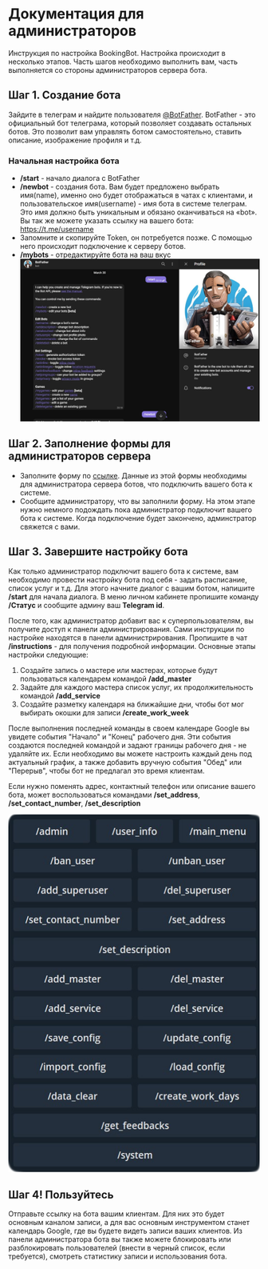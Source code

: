 Документация для администраторов
========================
Инструкция по настройка BookingBot. Настройка происходит в несколько этапов. Часть шагов необходимо выполнить вам, часть выполняется со стороны администраторов сервера бота.

## Шаг 1. Создание бота
Зайдите в телеграм и найдите пользователя [@BotFather](https://telegram.me/botfather). BotFather - это официальный бот телеграма, который позволяет создавать остальных ботов. Это позволит вам управлять ботом самостоятельно, ставить описание, изображение профиля и т.д.  
### Начальная настройка бота
* **/start** - начало диалога с BotFather
* **/newbot** - создания бота. Вам будет предложено выбрать имя(name), именно оно будет отображаться в чатах с клиентами, и пользовательское имя(username) - имя бота в системе телеграм. Это имя должно быть уникальным и обязано оканчиваться на «bot». Вы так же можете указать ссылку на вашего бота: https://t.me/username
* Запомните и скопируйте Token, он потребуется позже. С помощью него происходит подключение к серверу ботов.
* **/mybots** - отредактируйте бота на ваш вкус 
![FatherBot](https://github.com/Mnedo/BookBot_documentation/blob/main/images/FatherBot.jpg)
## Шаг 2. Заполнение формы для администраторов сервера
* Заполните форму по [ссылке](https://forms.gle/3EoRpNjLX1kwnNKz7). Данные из этой формы необходимы для администратора сервера ботов, что подключить вашего бота к системе.  
* Сообщите администратору, что вы заполнили форму. На этом этапе нужно немного подождать пока администратор подключит вашего бота к системе. Когда подключение будет закончено, админстратор свяжется с вами.
## Шаг 3. Завершите настройку бота
Как только администратор подключит вашего бота к системе, вам необходимо провести настройку бота под себя - задать расписание, список услуг и т.д.
Для этого начните диалог с вашим ботом, напишите **/start** для начала диалога. В меню личном кабинете пропишите команду **/Статус** и сообщите админу ваш **Telegram id**.

После того, как администратор добавит вас к суперпользователям, вы получите доступ к панели администрирования. 
Сами инструкции по настройке находятся в панели администрирования. Пропишите в чат **/instructions** - для получения подробной информации. Основные этапы настройки следующие:
1. Создайте запись о мастере или мастерах, которые будут пользоваться календарем командой **/add_master**
2. Задайте для каждого мастера список услуг, их продолжительность командой  **/add_service**
3. Создайте разметку календаря на ближайшие дни, чтобы бот мог выбирать окошки для записи **/create_work_week**

После выполнения последней команды в своем календаре Google вы увидете события "Начало" и "Конец" рабочего дня. Эти события создаются последней командой и задают границы рабочего дня - не удаляйте их. Если необходимо вы можете настроить каждый день под актуальный график, а также добавить вручную события "Обед" или "Перерыв", чтобы бот не предлагал это время клиентам.

Если нужно поменять адрес, контактный телефон или описание вашего бота, может воспользоваться командами **/set_address**, **/set_contact_number**, **/set_description**


![AdminPanel](https://github.com/Mnedo/BookBot_documentation/blob/main/images/admin.png)
## Шаг 4! Пользуйтесь ##
Отправьте ссылку на бота вашим клиентам. Для них это будет основным каналом записи, а для вас основным инструментом станет календарь Google, где вы будете видеть записи ваших клиентов.
Из панели администратора бота вы также можете блокировать или разблокировать пользователей (внести в черный список, если требуется), смотреть статистику записи и использования бота.
